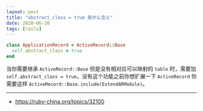 ```yaml
---
layout: post
title: "abstract_class = true 是什么含义"
date: 2020-06-20
tags: [rails]
---
```


```ruby
class ApplicationRecord < ActiveRecord::Base
  self.abstract_class = true
end
```

当你需要继承 `ActiveRecord::Base` 但是没有相对应可以映射的 `table` 时，需要加 `self.abstract_class = true`，没有这个功能之前你想扩展一下 `ActiveRecord` 你需要这样
`ActiveRecord::Base.include(ExtendARModule)`。


---

* https://ruby-china.org/topics/32100
